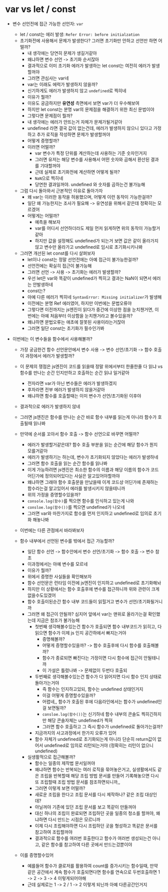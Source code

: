 # var vs let / const

- 변수 선언전에 접근 가능한 선언자: `var`

  - let / const는 에러 발생: `Refer Error: before initialzation`
  - 초기화전에 사용해서 문제가 발생한다? 그러면 초기화만 안하고 선언만 하면 어떨까?
    - 내 생각에는 당연히 문제가 생길거같아
    - 왜냐하면 변수 선언 -> 초기화 순서잖아
    - 결과적으로 이미 초기화 에러가 발생하는 let const는 여전히 에러가 발생할꺼야
    - 그러면 관심사는 var네
    - var는 이래도 에럭가 발생하지 않을까?
    - 신기하게도 에러가 발생하지 않고 `undefined`로 찍히네
    - 이유가 뭘까?
    - 이유도 궁금하지만 **유연성** 측면에서 보면 var가 더 우수해보여
    - 하지만 let const는 분명 var의 문제점을 해결하기 위한 최신 문법이야
    - 그렇다면 문제점이 뭘까?
    - 내 생각에는 에러가 안뜨는거 자체가 문제가될거같아
    - undefined 라면 결국 값이 없는건데, 에러가 발생하지 않으니 있다고 가정하고 추가 로직을 작성하면 문제가 발생할꺼야
    - 어떻게 증명할까?
    - 이러면 어떨까?
      - var 변수가 특정 단위를 계산하는데 사용하는 기준 숫자인거지
      - 그러면 유저는 해당 변수를 사용해서 어떤 숫자와 곱해서 환산된 결과를 기대할꺼야
      - 근데 실제로 초기화전에 계산하면 어떻게 될까?
      - `NaN`으로 찍히네
      - 당연한 결과일꺼야. undefined 와 숫자를 곱하는건 불가능해
  - 그럼 다시 돌아와서 근본적인 이유로 돌아가자
    - 왜 var는 이러한 동작을 허용했으며, 어떻게 이런 동작이 가능한걸까?
    - 일단 왜 가능한지는 조사가 필요해 -> 유연성을 위해서 같은데 정확히는 모르겠어
    - 어떻게는 어떨까?
      - 예측을 해보자
      - var를 어디서 선언하더라도 제일 먼저 읽게하면 위의 동작이 가능할거같아
      - 하지만 값을 설정해도 undefined가 되는거 보면 값은 같이 올라가지 않고 변수만 올라가고 undefined로 임시로 초기화시키나봐
  - 그러면 개선된 let const를 다시 살펴보자
    - let이나 const는 정말 선언전에는 아예 접근이 불가능한걸까?
    - 선언전에는 확실히 접근이 불가능해
    - 그러면 선언 -> 사용 -> 초기화는 에러가 발생할까?
    - 우선 let은 var와 똑같이 undefined가 찍히고 결과는 NaN이 되면서 에러는 안발생하네
    - const는?
    - 아예 다른 에러가 찍히네 `SyntaxError: Missing initializer`가 발생해
    - 이전에는 분명 Ref 에러였어, 하지만 이번에는 문법오류야
    - 그렇다면 이전까지는 js엔진이 읽다가 중간에 이상한 점을 눈치챈거면, 이번에는 아예 처음부터 이상함을 눈치챈거라고 볼수있을까?
    - 왜냐하면 문법오류는 애초에 잘못된 사용이라는거잖아
    - 그러면 일단 const는 초기화가 필수인가봐

- 이번에는 이 변수들을 함수에서 사용해볼까?

  - 가장 궁금한건 함수 선언문안에서 변수 사용 -> 변수 선언/초기화 -> 함수 호출 이 과정에서 에러가 발생할까?
  - 이 문제의 쟁점은 js엔진이 코드를 읽을때 정말 위에서부터 한줄한줄 다 읽냐 vs 함수를 만나는 순간 인지만하고 호출하는 순간 읽냐 일거같아
    - 전자라면 var가 아닌 변수들은 에러가 발생하겠지
    - 후자라면 전부 에러가 발생하지 않을거같아
    - 왜냐하면 함수를 호출할때는 이미 변수가 선언/초기화된 이후야
  - 결과적으로 에러가 발생하지 않네
  - 그러면 js엔진은 함수를 만나는 순간 바로 함수 내부를 읽는게 아니라 함수가 호출될때 읽나봐
  - 만약에 순서를 꼬아서 함수 호출 -> 함수 선언으로 바꾸면 어떨까?

    - 에러가 발생할거같은데? 함수 호출 부분을 읽는 순간에 해당 함수가 뭔지 모를거같아
    - 에러가 발생하기는 하는데, 변수가 초기화되지 않았다는 에러가 발생하네
    - 그러면 함수 호출을 읽는 순간 함수를 읽나봐
    - 이게 가능하려면 js엔진은 최소한 함수의 이름과 해당 이름의 함수가 코드 어딘가에 정의되어있다는 사실은 알고있어야할까야
    - 왜냐하면 그래야 함수 호출문을 만났을때 이게 코드상 어딘가에 존재하는 함수라는걸 알고있어서 에러를 발생시키지 않을테니까
    - 위의 가정을 증명할수있을까?
    - `console.log(함수)`를 찍으면 함수를 인식하고 있는게 나와
    - `consloe.log(함수())`를 찍으면 undefined가 나오네
    - 그러면 var와 마찬가지로 함수를 먼저 인지하고 undefined로 임의로 초기화 해놓나봐

  - 이번에는 다른 관점에서 바라봐보자
  - 함수 내부에서 선언된 변수를 밖에서 접근 가능할까?
    - 일단 함수 선언 -> 함수안에서 변수 선언/초기화 -> 함수 호출 -> 변수 참조
    - 이과정에서는 아예 변수를 모르네
    - 이유가 뭘까?
    - 위에서 증명한 사실들을 확인해보자
    - 함수 선언문은 런타임 이전에 js엔진이 인지하고 undefined로 초기화해놔
    - 하지만 이 상황에서는 함수 호출후에 변수를 접근하니까 위와 관련이 크게 없을수도있겠어
    - 함수 호출이된순간 함수 내부 코드들이 읽힐거고 변수가 선언/초기화될거니까
    - 그러면 왜 접근이 안될까? 심지어 앞에서 var는 맨위로 올라가는걸 확인했는데 지금은 참조가 불가능해
      - 첫번째 생각해볼수있는건 함수가 호출되면 함수 내부코드가 읽히고, 다 읽으면 함수가 이제 js 인지 공간하에서 빠지는거야
        - 증명해볼까?
        - 어떻게 증명할수있을까? -> 함수 호출후에 다시 함수를 호출해볼까?
        - 함수가 종료되면 빠진다는 가정이면 다시 함수에 접근이 안될테니까
        - 이 가설은 틀렸나봐 -> 문제없이 두번다 호출되
      - 두번째로 생각해볼수있는건 함수가 다 읽어지면 다시 함수 인지 상태로 돌아가는거야
        - 즉 함수는 인지하고있되, 함수는 undefined 상태인거지
        - 이걸 어떻게 증명할수있을까?
        - 어렵네,, 함수가 호출된 후에 다음라인에서는 함수가 undefined인걸 보면될까?
        - `consloe.log(함수())`는 신기하네 함수 내부의 콘솔도 찍히긴하지만 해당 콘솔자체는 undefined가 찍혀
        - 그러면 함수 호출하고 그 즉시 함수가 undefined로 돌아가는걸까?
      - 지금까지의 사고과정에서 한가지 오류가 있어
      - 함수 자체가 undefined로 초기화되는게 아니라 단순히 return값이 없어서 undefined로 임의로 리턴되는거야 (정확히는 리턴이 없으니 undefined)
    - 실생활적으로 접근해볼까?
      - 함수는 일종의 제작법 문서일꺼야
      - 왜냐하면 함수는 반복되는 여러 로직을 묶어놓은거고, 실생활에서도 같은 조립을 반복할때 해당 조립 방법 문서를 만들어 기록해놓으면 다시 또 조립할때 조립 방법 문서를 참조하면되니까,,
      - 그러면 이렇게 보면 어떨까?
      - 새로운 조립을 한다고 조립 문서를 다시 제작하나? 같은 조립 대상인데?
      - 아닐꺼야 기존에 있던 조립 문서를 보고 똑같이 만들꺼야
      - 대신 하나의 조립이 완료되면 조립하던 곳을 일종의 청소를 할꺼야, 왜냐하면 다시 만드는 시점은 모르니까
      - 이제 다시 조립해야하면 다시 조립하던 곳을 형성하고 똑같은 문서를 참고하여 조립할꺼야
      - 결과적으로 함수를 여러번 호출한다고 함수가 여러번 생성되는건 아니고, 같은 함수를 참고하여 다른 곳에서 만드는겄뿐이야
  - 이를 증명할수있어
    - 예를들어 함수가 클로저를 활용하여 count를 증가시키는 함수일때, 만약 같은 공간에서 계속 함수가 호출되면다면 함수를 연속으로 두번호출하면 1 -> 2 -> 3 -> 4 이렇게되어야해
    - 근데 실제로는 1 -> 2 / 1 -> 2 이렇게 되닌까 아예 다른공간인거지
